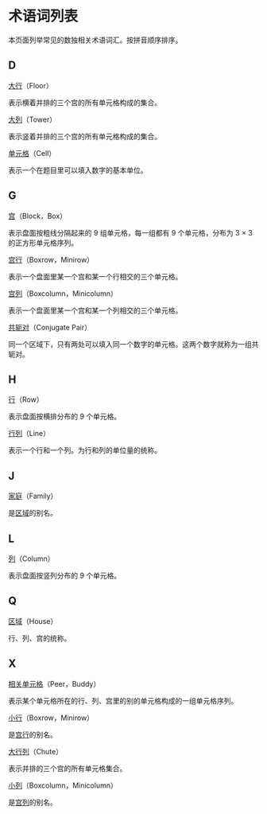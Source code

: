 # 术语词列表

本页面列举常见的数独相关术语词汇。按拼音顺序排序。

## D

[大行](floor)（Floor）

表示横着并排的三个宫的所有单元格构成的集合。

[大列](tower)（Tower）

表示竖着并排的三个宫的所有单元格构成的集合。

[单元格](cell)（Cell）

表示一个在题目里可以填入数字的基本单位。

## G

[宫](block)（Block，Box）

表示盘面按粗线分隔起来的 9 组单元格，每一组都有 9 个单元格，分布为 3 × 3 的正方形单元格序列。

[宫行](boxrow)（Boxrow，Minirow）

表示一个盘面里某一个宫和某一个行相交的三个单元格。

[宫列](boxcolumn)（Boxcolumn，Minicolumn）

表示一个盘面里某一个宫和某一个列相交的三个单元格。

[共轭对](conjugate-pair)（Conjugate Pair）

同一个区域下，只有两处可以填入同一个数字的单元格。这两个数字就称为一组共轭对。

## H

[行](row)（Row）

表示盘面按横排分布的 9 个单元格。

[行列](line)（Line）

表示一个行和一个列。为行和列的单位量的统称。

## J

[家庭](house)（Family）

是[区域](house)的别名。

## L

[列](column)（Column）

表示盘面按竖列分布的 9 个单元格。

## Q

[区域](house)（House）

行、列、宫的统称。

## X

[相关单元格](peer)（Peer，Buddy）

表示某个单元格所在的行、列、宫里的别的单元格构成的一组单元格序列。

[小行](boxrow)（Boxrow，Minirow）

是[宫行](boxrow)的别名。

[大行列](chute)（Chute）

表示并排的三个宫的所有单元格集合。

[小列](boxcolumn)（Boxcolumn，Minicolumn）

是[宫列](boxcolumn)的别名。
